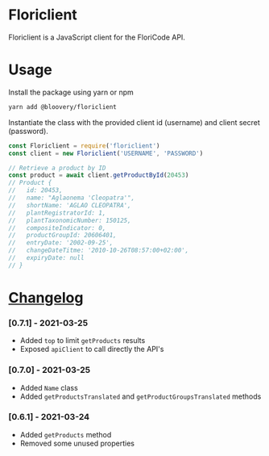 # Floriclient

Floriclient is a JavaScript client for the FloriCode API.

Usage
=====

Install the package using yarn or npm
```bash
yarn add @bloovery/floriclient
```
Instantiate the class with the provided client id (username) and client secret (password).
```javascript
const Floriclient = require('floriclient')
const client = new Floriclient('USERNAME', 'PASSWORD')

// Retrieve a product by ID
const product = await client.getProductById(20453)
// Product {
//   id: 20453,
//   name: "Aglaonema 'Cleopatra'",
//   shortName: 'AGLAO CLEOPATRA',
//   plantRegistratorId: 1,
//   plantTaxonomicNumber: 150125,
//   compositeIndicator: 0,
//   productGroupId: 20606401,
//   entryDate: '2002-09-25',
//   changeDateTitme: '2010-10-26T08:57:00+02:00',
//   expiryDate: null
// }
```

[Changelog](CHANGELOG.md)
=============
### [0.7.1] - 2021-03-25
- Added `top` to limit `getProducts` results
- Exposed `apiClient` to call directly the API's
### [0.7.0] - 2021-03-25
- Added `Name` class
- Added `getProductsTranslated` and `getProductGroupsTranslated` methods
### [0.6.1] - 2021-03-24
- Added `getProducts` method
- Removed some unused properties